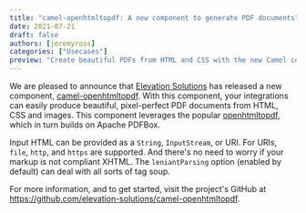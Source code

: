 ```yaml
---
title: "camel-openhtmltopdf: A new component to generate PDF documents"
date: 2021-07-21
draft: false
authors: [jeremyross]
categories: ["Usecases"]
preview: "Create beautiful PDFs from HTML and CSS with the new Camel component, camel-openhtmltopdf"
---
```


We are pleased to announce that [Elevation Solutions](https://elevation.solutions) has released a new component, [camel-openhtmltopdf](https://github.com/elevation-solutions/camel-openhtmltopdf). With this component, your integrations can easily produce beautiful, pixel-perfect PDF documents from HTML, CSS and images. This component leverages the popular [openhtmltopdf](https://github.com/danfickle/openhtmltopdf), which in turn builds on Apache PDFBox.

Input HTML can be provided as a `String`, `InputStream`, or URI. For URIs, `file`, `http`, and `https` are supported. And there's no need to worry if your markup is not compliant XHTML. The `leniantParsing` option (enabled by default) can deal with all sorts of tag soup. 

For more information, and to get started, visit the project's GitHub at https://github.com/elevation-solutions/camel-openhtmltopdf.
